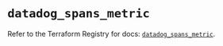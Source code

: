 # `datadog_spans_metric`

Refer to the Terraform Registry for docs: [`datadog_spans_metric`](https://registry.terraform.io/providers/datadog/datadog/3.58.0/docs/resources/spans_metric).
